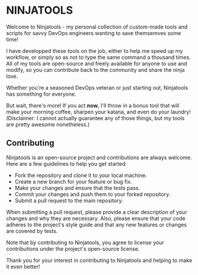 # NINJATOOLS

Welcome to Ninjatools - my personal collection of custom-made tools and scripts for savvy DevOps engineers wanting to save themsemves some time!

I have developped these tools on the job, either to help me speed up my workflow, or simply so as not to type the same command a thousand times.
All of my tools are open-source and freely available for anyone to use and modify, so you can contribute back to the community and share the ninja love.

Whether you're a seasoned DevOps veteran or just starting out, Ninjatools has something for everyone.

But wait, there's more! If you act **now**, I'll throw in a bonus tool that will make your morning coffee, sharpen your katana, and even do your laundry! (Disclaimer: I cannot actually guarantee any of those things, but my tools are pretty awesome nonetheless.)

## Contributing
Ninjatools is an open-source project and contributions are always welcome. Here are a few guidelines to help you get started:

* Fork the repository and clone it to your local machine.
* Create a new branch for your feature or bug fix.
* Make your changes and ensure that the tests pass.
* Commit your changes and push them to your forked repository.
* Submit a pull request to the main repository.

When submitting a pull request, please provide a clear description of your changes and why they are necessary. Also, please ensure that your code adheres to the project's style guide and that any new features or changes are covered by tests.

Note that by contributing to Ninjatools, you agree to license your contributions under the project's open-source license.

Thank you for your interest in contributing to Ninjatools and helping to make it even better!
